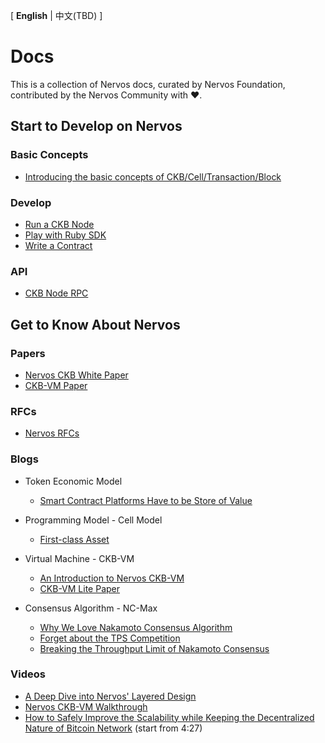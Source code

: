 
\[ **English** | 中文(TBD) \]

# Docs

This is a collection of Nervos docs, curated by Nervos Foundation, contributed by the Nervos Community with :heart:.

## Start to Develop on Nervos
### Basic Concepts

- [Introducing the basic concepts of CKB/Cell/Transaction/Block](https://github.com/nervosnetwork/docs/blob/master/basic-concepts-ckb-cell-transaction-block.md)

### Develop 
- [Run a CKB Node](https://github.com/nervosnetwork/ckb#build-dependencies)
- [Play with Ruby SDK](https://github.com/nervosnetwork/ckb-demo-ruby-sdk#how-to-use)
- [Write a Contract](https://github.com/nervosnetwork/ckb-demo-ruby-sdk/blob/develop/docs/how-to-write-contracts.md)

### API

- [CKB Node RPC](https://github.com/nervosnetwork/ckb/blob/develop/rpc/doc.md)


## Get to Know About Nervos
### Papers

- [Nervos CKB White Paper](https://github.com/nervosnetwork/rfcs/blob/master/rfcs/0002-ckb/0002-ckb.md)
- [CKB-VM Paper](https://github.com/nervosnetwork/rfcs/tree/master/rfcs/0003-ckb-vm)

### RFCs
- [Nervos RFCs](https://github.com/nervosnetwork/rfcs)

### Blogs
- Token Economic Model
    - [Smart Contract Platforms Have to be Store of Value](https://medium.com/nervosnetwork/smart-contract-platforms-have-to-be-store-of-value-323745fac0a5)

- Programming Model - Cell Model
    - [First-class Asset](https://medium.com/nervosnetwork/first-class-asset-ff4feaf370c4)

- Virtual Machine - CKB-VM
    - [An Introduction to Nervos CKB-VM](https://medium.com/nervosnetwork/an-introduction-to-ckb-vm-9d95678a7757)
    - [CKB-VM Lite Paper](https://medium.com/nervosnetwork/ckb-vm-lite-paper-1d9b0dab57ba)

- Consensus Algorithm - NC-Max 
    - [Why We Love Nakamoto Consensus Algorithm](https://medium.com/nervosnetwork/why-we-love-nakamoto-consensus-5467c035fc55)
    - [Forget about the TPS Competition](https://medium.com/nervosnetwork/forget-about-the-tps-competition-df40a45fdad8)
    - [Breaking the Throughput Limit of Nakamoto Consensus](https://medium.com/nervosnetwork/breaking-the-throughput-limit-of-nakamoto-consensus-ccdf65fe0832)

### Videos
- [A Deep Dive into Nervos' Layered Design](https://www.youtube.com/watch?v=5I24G-jNutw)
- [Nervos CKB-VM Walkthrough](https://www.youtube.com/watch?v=qUGU5_o5Lo4)
- [How to Safely Improve the Scalability while Keeping the Decentralized Nature of Bitcoin Network](https://www.youtube.com/watch?v=HSXzbgVRH_M) (start from 4:27)
